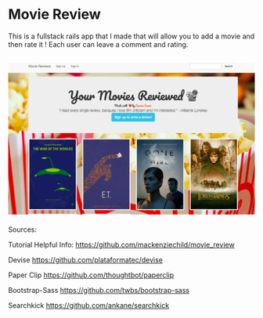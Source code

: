 # Movie Review


This is a fullstack rails app that I made that will allow you to add a movie and then rate it !
Each user can leave a comment and rating.

![alternateText](https://github.com/lsi117/movieReview/blob/master/Screen%20Shot%202017-12-11%20at%208.01.40%20PM.png)
---

Sources:

Tutorial Helpful Info:
https://github.com/mackenziechild/movie_review


Devise
https://github.com/plataformatec/devise

Paper Clip
https://github.com/thoughtbot/paperclip

Bootstrap-Sass
https://github.com/twbs/bootstrap-sass

Searchkick
https://github.com/ankane/searchkick



